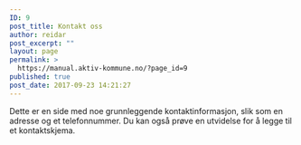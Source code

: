 ```yaml
---
ID: 9
post_title: Kontakt oss
author: reidar
post_excerpt: ""
layout: page
permalink: >
  https://manual.aktiv-kommune.no/?page_id=9
published: true
post_date: 2017-09-23 14:21:27
---
```

Dette er en side med noe grunnleggende kontaktinformasjon, slik som en adresse og et telefonnummer. Du kan også prøve en utvidelse for å legge til et kontaktskjema.